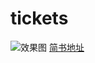 # tickets
![效果图](https://github.com/suqinglin113x/tickets/raw/master/screenshots/1.png)
[简书地址](https://www.jianshu.com/p/34a2bbf9c3fc)
